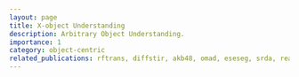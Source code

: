 ```yaml
---
layout: page
title: X-object Understanding
description: Arbitrary Object Understanding.
importance: 1
category: object-centric
related_publications: rftrans, diffstir, akb48, omad, eseseg, srda, reart48
---
```




